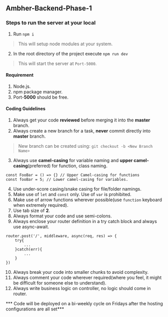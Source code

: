 ## Ambher-Backend-Phase-1


### Steps to run the server at your local
1. Run `npm i`
> This will setup node modules at your system.
2. In the root directory of the project execute `npm run dev`
> This will start the server at `Port-5000`.


#### Requirement
1. Node.js.
2. npm package manager.
3. Port-**5000** should be free.


#### Coding Guidelines
1. Always get your code **reviewed** before merging it into the **master** branch.
2. Always create a new branch for a task, **never** commit directly into **master** branch.
> New branch can be created using: `git checkout -b <New Branch Name>`
3. Always use **camel-casing** for variable naming and **upper camel-casing**(preferred) for function, class naming.
```
const FooBar = () => {} // Upper Camel-casing for functions
const fooBar = 5; // Lower camel-casing for variables.
```
4. Use under-score casing/snake casing for file/folder namings.
5. Make use of `let` and `const` only. Use of `var` is prohibited.
6. Make use of arrow functions wherever possible(use `function` keyboard when extremely required).
7. Use tab size of **2**.
8. Always format your code and use semi-colons.
9. Always enclose your router definition in a try catch block and always use async-await.
```
router.post('/', middleware, async(req, res) => {
    try{
        ...
    }catch(err){
        ...
    }
})
```
10. Always break your code into smaller chunks to avoid complexity.
11. Always comment your code wherever required(where you feel, it might be difficult for someone else to understand).
12. Always write business logic on controller, no logic should come in router.


*** Code will be deployed on a bi-weekly cycle on Fridays after the hosting configurations are all set***
